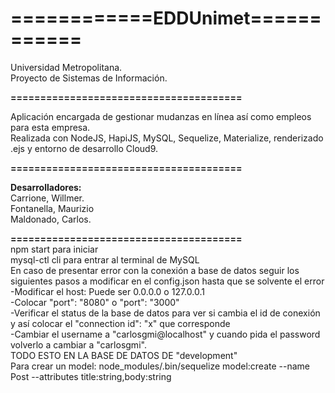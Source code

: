 # **============EDDUnimet============**

Universidad Metropolitana.  
Proyecto de Sistemas de Información.

**=======================================**

Aplicación encargada de gestionar mudanzas en línea así como empleos para esta empresa.  
Realizada con NodeJS, HapiJS, MySQL, Sequelize, Materialize, renderizado .ejs y entorno de desarrollo Cloud9. 

**=======================================**  

**Desarrolladores:**    
Carrione, Willmer.  
Fontanella, Maurizio  
Maldonado, Carlos.

**=======================================**  
npm start para iniciar  
mysql-ctl cli para entrar al terminal de MySQL  
En caso de presentar error con la conexión a base de datos seguir los siguientes pasos a modificar en el config.json hasta que se solvente el error  
    -Modificar el host: Puede ser 0.0.0.0 o 127.0.0.1  
    -Colocar "port": "8080" o "port": "3000"  
    -Verificar el status de la base de datos para ver si cambia el id de conexión y así colocar el "connection id": "x" que corresponde    
    -Cambiar el username a "carlosgmi@localhost" y cuando pida el password volverlo a cambiar a "carlosgmi".  
                        TODO ESTO EN LA BASE DE DATOS DE "development"  
Para crear un model: node_modules/.bin/sequelize model:create --name Post --attributes title:string,body:string
